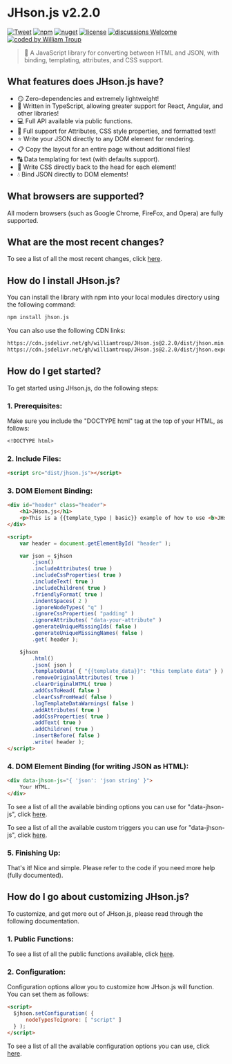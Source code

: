 # JHson.js v2.2.0

[![Tweet](https://img.shields.io/twitter/url/http/shields.io.svg?style=social)](https://twitter.com/intent/tweet?text=JHson.js%2C%20a%20free%20JavaScript%json%20converter&url=https://github.com/williamtroup/JHson.js&hashtags=javascript,json,html,converter)
[![npm](https://img.shields.io/badge/npmjs-v2.2.0-blue)](https://www.npmjs.com/package/jhson.js)
[![nuget](https://img.shields.io/badge/nuget-v2.2.0-purple)](https://www.nuget.org/packages/JHson.js/)
[![license](https://img.shields.io/badge/license-MIT-green)](https://github.com/williamtroup/JHson.js/blob/main/LICENSE.txt)
[![discussions Welcome](https://img.shields.io/badge/discussions-Welcome-red)](https://github.com/williamtroup/JHson.js/discussions)
[![coded by William Troup](https://img.shields.io/badge/coded_by-William_Troup-yellow)](https://william-troup.com/)

> 📃 A JavaScript library for converting between HTML and JSON, with binding, templating, attributes, and CSS support.


## What features does JHson.js have?

- 😏 Zero-dependencies and extremely lightweight!
- 🦾 Written in TypeScript, allowing greater support for React, Angular, and other libraries!
- 💻 Full API available via public functions.
- 🌈 Full support for Attributes, CSS style properties, and formatted text!
- ⭐ Write your JSON directly to any DOM element for rendering.
- 📋 Copy the layout for an entire page without additional files!
- 🔠 Data templating for text (with defaults support).
- 🎥 Write CSS directly back to the head for each element!
- 💧 Bind JSON directly to DOM elements!


## What browsers are supported?

All modern browsers (such as Google Chrome, FireFox, and Opera) are fully supported.


## What are the most recent changes?

To see a list of all the most recent changes, click [here](docs/CHANGE_LOG.md).


## How do I install JHson.js?

You can install the library with npm into your local modules directory using the following command:

```markdown
npm install jhson.js
```

You can also use the following CDN links:

```markdown
https://cdn.jsdelivr.net/gh/williamtroup/JHson.js@2.2.0/dist/jhson.min.js
https://cdn.jsdelivr.net/gh/williamtroup/JHson.js@2.2.0/dist/jhson.export.js
```


## How do I get started?

To get started using JHson.js, do the following steps:

### 1. Prerequisites:

Make sure you include the "DOCTYPE html" tag at the top of your HTML, as follows:

```markdown
<!DOCTYPE html>
```

### 2. Include Files:

```markdown
<script src="dist/jhson.js"></script>
```

### 3. DOM Element Binding:

```markdown
<div id="header" class="header">
    <h1>JHson.js</h1>
    <p>This is a {{template_type | basic}} example of how to use <b>JHson.js</b> ... with template data {{template_data}}.</p>
</div>

<script>
    var header = document.getElementById( "header" );

    var json = $jhson
        .json()
        .includeAttributes( true )
        .includeCssProperties( true )
        .includeText( true )
        .includeChildren( true )
        .friendlyFormat( true )
        .indentSpaces( 2 )
        .ignoreNodeTypes( "q" )
        .ignoreCssProperties( "padding" )
        .ignoreAttributes( "data-your-attribute" )
        .generateUniqueMissingIds( false )
        .generateUniqueMissingNames( false )
        .get( header );

    $jhson
        .html()
        .json( json )
        .templateData( { "{{template_data}}": "this template data" } )
        .removeOriginalAttributes( true )
        .clearOriginalHTML( true )
        .addCssToHead( false )
        .clearCssFromHead( false )
        .logTemplateDataWarnings( false )
        .addAttributes( true )
        .addCssProperties( true )
        .addText( true )
        .addChildren( true )
        .insertBefore( false )
        .write( header );
</script>
```


### 4. DOM Element Binding (for writing JSON as HTML):

```markdown
<div data-jhson-js="{ 'json': 'json string' }">
    Your HTML.
</div>
```

To see a list of all the available binding options you can use for "data-jhson-js", click [here](docs/binding/OPTIONS.md).

To see a list of all the available custom triggers you can use for "data-jhson-js", click [here](docs/binding/CUSTOM_TRIGGERS.md).


### 5. Finishing Up:

That's it! Nice and simple. Please refer to the code if you need more help (fully documented).


## How do I go about customizing JHson.js?

To customize, and get more out of JHson.js, please read through the following documentation.


### 1. Public Functions:

To see a list of all the public functions available, click [here](docs/PUBLIC_FUNCTIONS.md).


### 2. Configuration:

Configuration options allow you to customize how JHson.js will function.  You can set them as follows:

```markdown
<script> 
  $jhson.setConfiguration( {
      nodeTypesToIgnore: [ "script" ]
  } );
</script>
```

To see a list of all the available configuration options you can use, click [here](docs/configuration/OPTIONS.md).